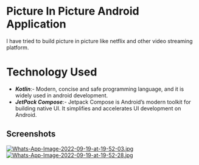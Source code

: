 
# Picture In Picture Android Application

I have tried to build picture in picture like netflix and other video streaming platform. 






# Technology Used

* ***Kotlin***:- Modern, concise and safe programming language, and it is widely used in android development.
* ***JetPack Compose***:- Jetpack Compose is Android’s modern toolkit for building native UI. It simplifies and accelerates UI development on Android.




## Screenshots

[![Whats-App-Image-2022-09-19-at-19-52-03.jpg](https://i.postimg.cc/FHTLnjyP/Whats-App-Image-2022-09-19-at-19-52-03.jpg)](https://postimg.cc/3kDNk0bp)
[![Whats-App-Image-2022-09-19-at-19-52-28.jpg](https://i.postimg.cc/T2bnY5xw/Whats-App-Image-2022-09-19-at-19-52-28.jpg)](https://postimg.cc/Btqjm6X9)
